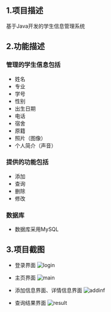 ## 1.项目描述
基于Java开发的学生信息管理系统

## 2.功能描述

### 管理的学生信息包括
* 姓名
* 专业
* 学号
* 性别
* 出生日期
* 电话
* 宿舍
* 原籍
* 照片（图像）
* 个人简介（声音）

### 提供的功能包括
* 添加
* 查询
* 删除
* 修改

### 数据库
* 数据库采用MySQL

## 3.项目截图
* 登录界面
![login](https://github.com/JasonLin1230/student-information-management/blob/master/screenshots/login.jpg?raw=true)

* 主页界面
![main](https://github.com/JasonLin1230/student-information-management/blob/master/screenshots/main.jpg?raw=true)

* 添加信息界面、详情信息界面
![addinf](https://github.com/JasonLin1230/student-information-management/blob/master/screenshots/addinf.jpg?raw=true)

* 查询结果界面
![result](https://github.com/JasonLin1230/student-information-management/blob/master/screenshots/result.jpg?raw=true)